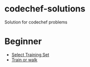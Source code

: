 # codechef-solutions
Solution for codechef problems

# **Beginner**
* [Select Training Set](https://www.codechef.com/problems/TRAINSET)
* [Train or walk](https://www.codechef.com/problems/WALKFAST)
